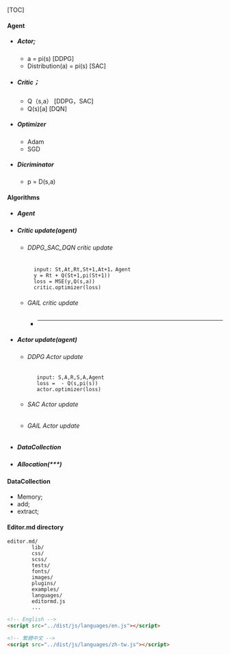 [TOC]

#### Agent
- ##### Actor;
	- a = pi(s) [DDPG]
	- Distribution(a) = pi(s) [SAC]
- ##### Critic；
	- Q（s,a） [DDPG，SAC]
	- Q(s)[a]  [DQN]
- ##### Optimizer
	- Adam
	- SGD
- ##### Dicriminator
	- p = D(s,a)

#### Algorithms
- ##### Agent
- ##### Critic update(agent)
	- ###### DDPG_SAC_DQN critic update
			input: St,At,Rt,St+1,At+1，Agent
			y = Rt + Q(St+1,pi(St+1))
			loss = MSE(y,Q(s,a))
			critic.optimizer(loss)
	- ###### GAIL critic update
		- ****
- ##### Actor update(agent)
	- ###### DDPG Actor update
			 input: S,A,R,S,A,Agent
			 loss =  - Q(s,pi(s))
			 actor.optimizer(loss)
	- ###### SAC Actor update
	- ###### GAIL Actor update
- ##### DataCollection
- ##### Allocation(***)


#### DataCollection
- Memory;
- add;
- extract;

#### Editor.md directory

    editor.md/
            lib/
            css/
            scss/
            tests/
            fonts/
            images/
            plugins/
            examples/
            languages/     
            editormd.js
            ...

```html
<!-- English -->
<script src="../dist/js/languages/en.js"></script>

<!-- 繁體中文 -->
<script src="../dist/js/languages/zh-tw.js"></script>
```